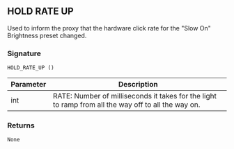 ## HOLD RATE UP

Used to inform the proxy that the hardware click rate for the "Slow On" Brightness preset changed.

### Signature

`HOLD_RATE_UP ()`



| Parameter | Description |
| --- | --- |
| int | RATE: Number of milliseconds it takes for the light to ramp from all the way off to all the way on. |


### Returns

`None`